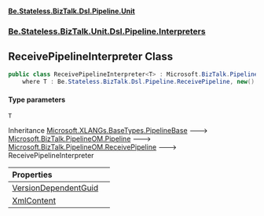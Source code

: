 #### [Be.Stateless.BizTalk.Dsl.Pipeline.Unit](README.md 'README')
### [Be.Stateless.BizTalk.Unit.Dsl.Pipeline.Interpreters](Be.Stateless.BizTalk.Unit.Dsl.Pipeline.Interpreters.md 'Be.Stateless.BizTalk.Unit.Dsl.Pipeline.Interpreters')

## ReceivePipelineInterpreter<T> Class

```csharp
public class ReceivePipelineInterpreter<T> : Microsoft.BizTalk.PipelineOM.ReceivePipeline
    where T : Be.Stateless.BizTalk.Dsl.Pipeline.ReceivePipeline, new()
```
#### Type parameters

<a name='Be.Stateless.BizTalk.Unit.Dsl.Pipeline.Interpreters.ReceivePipelineInterpreter_T_.T'></a>

`T`

Inheritance [Microsoft.XLANGs.BaseTypes.PipelineBase](https://docs.microsoft.com/en-us/dotnet/api/Microsoft.XLANGs.BaseTypes.PipelineBase 'Microsoft.XLANGs.BaseTypes.PipelineBase') &#129106; [Microsoft.BizTalk.PipelineOM.Pipeline](https://docs.microsoft.com/en-us/dotnet/api/Microsoft.BizTalk.PipelineOM.Pipeline 'Microsoft.BizTalk.PipelineOM.Pipeline') &#129106; [Microsoft.BizTalk.PipelineOM.ReceivePipeline](https://docs.microsoft.com/en-us/dotnet/api/Microsoft.BizTalk.PipelineOM.ReceivePipeline 'Microsoft.BizTalk.PipelineOM.ReceivePipeline') &#129106; ReceivePipelineInterpreter<T>

| Properties | |
| :--- | :--- |
| [VersionDependentGuid](ReceivePipelineInterpreter_T_.VersionDependentGuid.md 'Be.Stateless.BizTalk.Unit.Dsl.Pipeline.Interpreters.ReceivePipelineInterpreter<T>.VersionDependentGuid') | |
| [XmlContent](ReceivePipelineInterpreter_T_.XmlContent.md 'Be.Stateless.BizTalk.Unit.Dsl.Pipeline.Interpreters.ReceivePipelineInterpreter<T>.XmlContent') | |
